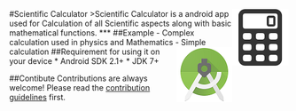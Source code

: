 <img src="logo.png" align="right" />
#Scientific Calculator
>Scientific Calculator is a android app used for Calculation of all Scientific aspects along with basic mathematical functions.
***
##Example 
- Complex calculation used in physics and Mathematics
- Simple calculation

<img src="as.png" align="right" />
##Requirement for using it on your device
* Android SDK 2.1+
* JDK 7+

##Contibute
Contributions are always welcome!
Please read the [contribution guidelines](contributing.md) first.


